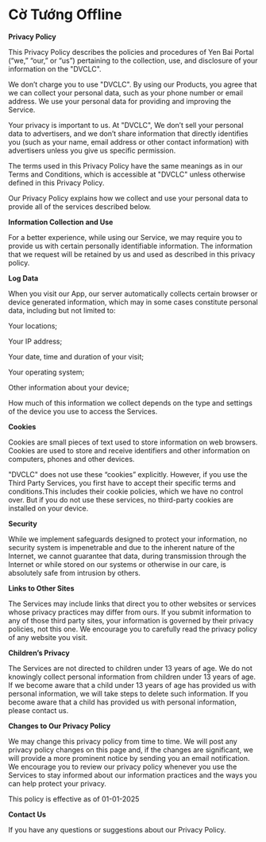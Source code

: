 # Cờ Tướng Offline

**Privacy Policy**

This Privacy Policy describes the policies and procedures of Yen Bai Portal (“we,” “our,” or “us”) pertaining to the collection, use, and disclosure of your information on the "DVCLC".

We don’t charge you to use "DVCLC". By using our Products, you agree that we can collect your personal data, such as your phone number or email address. We use your personal data for providing and improving the Service.

Your privacy is important to us. At "DVCLC", We don’t sell your personal data to advertisers, and we don’t share information that directly identifies you (such as your name, email address or other contact information) with advertisers unless you give us specific permission.

The terms used in this Privacy Policy have the same meanings as in our Terms and Conditions, which is accessible at "DVCLC" unless otherwise defined in this Privacy Policy.

Our Privacy Policy explains how we collect and use your personal data to provide all of the services described below.

**Information Collection and Use**

For a better experience, while using our Service, we may require you to provide us with certain personally identifiable information. The information that we request will be retained by us and used as described in this privacy policy.

**Log Data**

When you visit our App, our server automatically collects certain browser or device generated information, which may in some cases constitute personal data, including but not limited to:

Your locations;

Your IP address;

Your date, time and duration of your visit;

Your operating system;

Other information about your device;

How much of this information we collect depends on the type and settings of the device you use to access the Services.

**Cookies**

Cookies are small pieces of text used to store information on web browsers. Cookies are used to store and receive identifiers and other information on computers, phones and other devices.

"DVCLC" does not use these “cookies” explicitly. However, if you use the Third Party Services, you first have to accept their specific terms and conditions.This includes their cookie policies, which we have no control over. But if you do not use these services, no third-party cookies are installed on your device.

**Security**

While we implement safeguards designed to protect your information, no security system is impenetrable and due to the inherent nature of the Internet, we cannot guarantee that data, during transmission through the Internet or while stored on our systems or otherwise in our care, is absolutely safe from intrusion by others.

**Links to Other Sites**

The Services may include links that direct you to other websites or services whose privacy practices may differ from ours. If you submit information to any of those third party sites, your information is governed by their privacy policies, not this one. We encourage you to carefully read the privacy policy of any website you visit.

**Children’s Privacy**

The Services are not directed to children under 13 years of age. We do not knowingly collect personal information from children under 13 years of age. If we become aware that a child under 13 years of age has provided us with personal information, we will take steps to delete such information. If you become aware that a child has provided us with personal information, please contact us.

**Changes to Our Privacy Policy**

We may change this privacy policy from time to time. We will post any privacy policy changes on this page and, if the changes are significant, we will provide a more prominent notice by sending you an email notification. We encourage you to review our privacy policy whenever you use the Services to stay informed about our information practices and the ways you can help protect your privacy.

This policy is effective as of 01-01-2025

**Contact Us**

If you have any questions or suggestions about our Privacy Policy.
